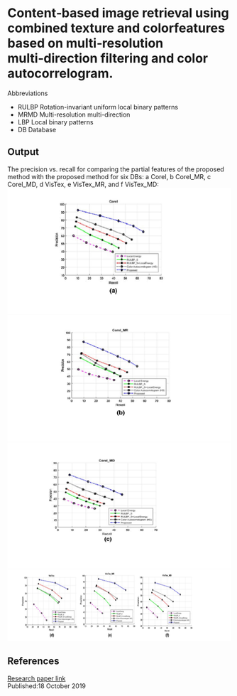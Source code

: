 # Content‑based image retrieval using combined texture and colorfeatures based on multi‑resolution multi‑direction filtering and color autocorrelogram.
Abbreviations
* RULBP Rotation-invariant uniform local binary patterns
* MRMD Multi-resolution multi-direction
* LBP Local binary patterns
* DB Database
## Output
The precision vs. recall for comparing the partial features of the proposed method with the proposed method for six DBs: a Corel, b
Corel_MR, c Corel_MD, d VisTex, e VisTex_MR, and f VisTex_MD:
![](images/a.png)
![](images/b.png)
![](images/c.png)
![](images/d.png)


## References
[Research paper link](https://link.springer.com/article/10.1007/s12652-019-01466-0)
<br>Published:18 October 2019
